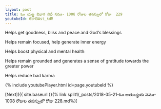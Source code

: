 ```yaml
---
layout: post
title: ఓం యజ్ఞ విభాగ విధే నమః- 1008 రోజుల తపస్సులో రోజు  229
youtubeId: 6bH3Ast_kdM
---
```

 
 
Helps get goodness, bliss and peace and God's blessings
 
Helps remain focused, help generate inner energy 
 
Helps boost physical and mental health 
 
Helps remain grounded and generates a sense of gratitude towards the greater power 
 
Helps reduce bad karma
 
 
 
 


{% include youtubePlayer.html id=page.youtubeId %}
 
[Next]({{ site.baseurl }}{% link  split1/_posts/2018-05-21-ఓం అతుల్యయ నమః- 1008 రోజుల తపస్సులో రోజు  228.md%})
 
